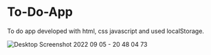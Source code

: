 # To-Do-App
To do app developed with html, css javascript and used localStorage.

![Desktop Screenshot 2022 09 05 - 20 48 04 73](https://user-images.githubusercontent.com/98719469/188497250-17876a5e-df4e-4033-9bf9-eef68ae7b79c.png)
